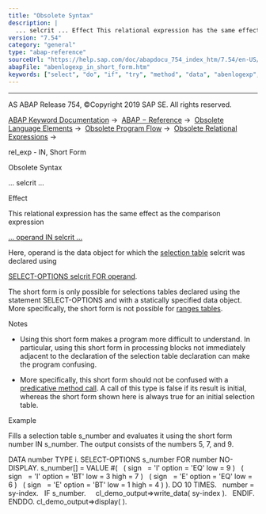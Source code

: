 ```yaml
---
title: "Obsolete Syntax"
description: |
  ... selcrit ... Effect This relational expression has the same effect as the comparison expression ... operand IN selcrit ...(https://help.sap.com/doc/abapdocu_754_index_htm/7.54/en-US/abenlogexp_select_option.htm) Here, operand is the data object for which the selection table(https://help.sap.c
version: "7.54"
category: "general"
type: "abap-reference"
sourceUrl: "https://help.sap.com/doc/abapdocu_754_index_htm/7.54/en-US/abenlogexp_in_short_form.htm"
abapFile: "abenlogexp_in_short_form.htm"
keywords: ["select", "do", "if", "try", "method", "data", "abenlogexp", "short", "form"]
---
```


* * *

AS ABAP Release 754, ©Copyright 2019 SAP SE. All rights reserved.

[ABAP Keyword Documentation](https://help.sap.com/doc/abapdocu_754_index_htm/7.54/en-US/abenabap.htm) →  [ABAP − Reference](https://help.sap.com/doc/abapdocu_754_index_htm/7.54/en-US/abenabap_reference.htm) →  [Obsolete Language Elements](https://help.sap.com/doc/abapdocu_754_index_htm/7.54/en-US/abenabap_obsolete.htm) →  [Obsolete Program Flow](https://help.sap.com/doc/abapdocu_754_index_htm/7.54/en-US/abenobsolete_program_flow.htm) →  [Obsolete Relational Expressions](https://help.sap.com/doc/abapdocu_754_index_htm/7.54/en-US/abenobsolete_logexp.htm) → 

rel\_exp - IN, Short Form

Obsolete Syntax

... selcrit ...

Effect

This relational expression has the same effect as the comparison expression

[... operand IN selcrit ...](https://help.sap.com/doc/abapdocu_754_index_htm/7.54/en-US/abenlogexp_select_option.htm)

Here, operand is the data object for which the [selection table](https://help.sap.com/doc/abapdocu_754_index_htm/7.54/en-US/abenselection_table_glosry.htm "Glossary Entry") selcrit was declared using

[SELECT-OPTIONS selcrit FOR operand](https://help.sap.com/doc/abapdocu_754_index_htm/7.54/en-US/abapselect-options.htm).

The short form is only possible for selections tables declared using the statement SELECT-OPTIONS and with a statically specified data object. More specifically, the short form is not possible for [ranges tables](https://help.sap.com/doc/abapdocu_754_index_htm/7.54/en-US/abenranges_table_glosry.htm "Glossary Entry").

Notes

-   Using this short form makes a program more difficult to understand. In particular, using this short form in processing blocks not immediately adjacent to the declaration of the selection table declaration can make the program confusing.

-   More specifically, this short form should not be confused with a [predicative method call](https://help.sap.com/doc/abapdocu_754_index_htm/7.54/en-US/abenpredicative_method_call_glosry.htm "Glossary Entry"). A call of this type is false if its result is initial, whereas the short form shown here is always true for an initial selection table.

Example

Fills a selection table s\_number and evaluates it using the short form number IN s\_number. The output consists of the numbers 5, 7, and 9.

DATA number TYPE i.
SELECT-OPTIONS s\_number FOR number NO-DISPLAY.
s\_number\[\] = VALUE #(
  ( sign   = 'I' option = 'EQ' low = 9 )
  ( sign   = 'I' option = 'BT' low = 3 high = 7 )
  ( sign   = 'E' option = 'EQ' low = 6 )
  ( sign   = 'E' option = 'BT' low = 1 high = 4 ) ).
DO 10 TIMES.
  number = sy-index.
  IF s\_number.
    cl\_demo\_output=>write\_data( sy-index ).
  ENDIF.
ENDDO.
cl\_demo\_output=>display( ).